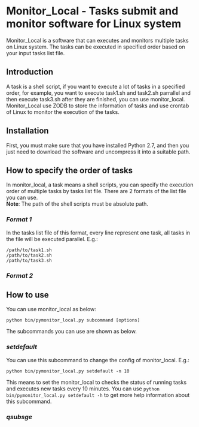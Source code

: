 # Monitor_Local - Tasks submit and monitor software for Linux system
Monitor_Local is a software that can executes and monitors multiple tasks on Linux system. The tasks can be executed in specified order based on your input tasks list file.

## Introduction
A task is a shell script, if you want to execute a lot of tasks in a specified order, for example, you want to execute task1.sh and task2.sh parrallel and then execute task3.sh after they are finished, you can use monitor_local.  
Monitor_Local use ZODB to store the information of tasks and use crontab of Linux to monitor the execution of the tasks.

## Installation
First, you must make sure that you have installed Python 2.7, and then you just need to download the software and uncompress it into a suitable path.

## How to specify the order of tasks
In monitor_local, a task means a shell scripts, you can specify the execution order of multiple tasks by tasks list file. There are 2 formats of the list file you can use.  
**Note**: The path of the shell scripts must be absolute path.

### *Format 1*
In the tasks list file of this format, every line represent one task, all tasks in the file will be executed parallel. E.g.:  
```
/path/to/task1.sh
/path/to/task2.sh
/path/to/task3.sh
```

### *Format 2*


## How to use
You can use monitor_local as below:

`python bin/pymonitor_local.py subcommand [options]`

The subcommands you can use are shown as below.

### *setdefault*
You can use this subcommand to change the config of monitor_local. E.g.:

`python bin/pymonitor_local.py setdefault -n 10`

This means to set the monitor_local to checks the status of running tasks and executes new tasks every 10 minutes. You can use `python bin/pymonitor_local.py setdefault -h` to get more help information about this subcommand.

### *qsubsge*
